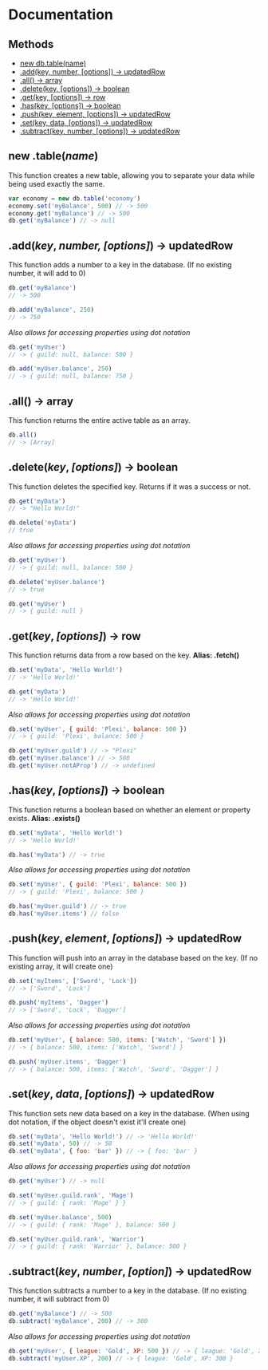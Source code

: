 # Documentation

## Methods

* [new db.table\(name\)](https://github.com/truexpixels/quickdb/tree/667db6fbd69f56d77b5779fdbc8d6d5e65ae316c/new-dbtablepass-port.md)
* [.add\(key, number, \[options\]\) -&gt; updatedRow](docs.md#add-method)
* [.all\(\) -&gt; array](docs.md#all-method)
* [.delete\(key, \[options\]\) -&gt; boolean](docs.md#delete)
* [.get\(key, \[options\]\) -&gt; row](docs.md#get)
* [.has\(key, \[options\]\) -&gt; boolean](docs.md#has)
* [.push\(key, element, \[options\]\) -&gt; updatedRow](docs.md#push)
* [.set\(key, data, \[options\]\) -&gt; updatedRow](docs.md#set-method)
* [.subtract\(key, number, \[options\]\) -&gt; updatedRow](docs.md#subtract)

## **new .table\(**_**name**_**\)** <a id="table"></a>

This function creates a new table, allowing you to separate your data while being used exactly the same.

```javascript
var economy = new db.table('economy')
economy.set('myBalance', 500) // -> 500
economy.get('myBalance') // -> 500
db.get('myBalance') // -> null
```

## .add\(_key_, _number, \[options\]_\) -&gt; updatedRow <a id="add-method"></a>

This function adds a number to a key in the database. \(If no existing number, it will add to 0\)

```javascript
db.get('myBalance')
// -> 500

db.add('myBalance', 250)
// -> 750
```

_Also allows for accessing properties using dot notation_

```javascript
db.get('myUser')
// -> { guild: null, balance: 500 }

db.add('myUser.balance', 250)
// -> { guild: null, balance: 750 }
```

## **.all\(\) -&gt; array** <a id="all-method"></a>

This function returns the entire active table as an array.

```javascript
db.all()
// -> [Array]
```

## **.delete\(**_**key**_**,** _**\[options\]**_**\) -&gt; boolean** <a id="delete"></a>

This function deletes the specified key. Returns if it was a success or not.

```javascript
db.get('myData')
// -> "Hello World!"

db.delete('myData')
// true
```

_Also allows for accessing properties using dot notation_

```javascript
db.get('myUser')
// -> { guild: null, balance: 500 }

db.delete('myUser.balance')
// -> true

db.get('myUser')
// -> { guild: null }
```

## **.get\(**_**key**_**,** _**\[options\]**_**\) -&gt; row** <a id="get"></a>

This function returns data from a row based on the key. **Alias: .fetch\(\)**

```javascript
db.set('myData', 'Hello World!')
// -> 'Hello World!'

db.get('myData')
// -> 'Hello World!'
```

_Also allows for accessing properties using dot notation_

```javascript
db.set('myUser', { guild: 'Plexi', balance: 500 })
// -> { guild: 'Plexi', balance: 500 }

db.get('myUser.guild') // -> "Plexi"
db.get('myUser.balance') // -> 500
db.get('myUser.notAProp') // -> undefined
```

## **.has\(**_**key**_**,** _**\[options\]**_**\) -&gt; boolean** <a id="has"></a>

This function returns a boolean based on whether an element or property exists. **Alias: .exists\(\)**

```javascript
db.set('myData', 'Hello World!')
// -> 'Hello World!'

db.has('myData') // -> true
```

_Also allows for accessing properties using dot notation_

```javascript
db.set('myUser', { guild: 'Plexi', balance: 500 })
// -> { guild: 'Plexi', balance: 500 }

db.has('myUser.guild') // -> true
db.has('myUser.items') // false
```

## **.push\(**_**key**_**,** _**element**_**,** _**\[options\]**_**\) -&gt; updatedRow** <a id="push"></a>

This function will push into an array in the database based on the key. \(If no existing array, it will create one\)

```javascript
db.set('myItems', ['Sword', 'Lock'])
// -> ['Sword', 'Lock']

db.push('myItems', 'Dagger')
// -> ['Sword', 'Lock', 'Dagger']
```

_Also allows for accessing properties using dot notation_

```javascript
db.set('myUser', { balance: 500, items: ['Watch', 'Sword'] })
// -> { balance: 500, items: ['Watch', 'Sword'] }

db.push('myUser.items', 'Dagger')
// -> { balance: 500, items: ['Watch', 'Sword', 'Dagger'] }
```

## **.set\(**_**key**_**,** _**data**_**,** _**\[options\]**_**\) -&gt; updatedRow** <a id="set-method"></a>

This function sets new data based on a key in the database. \(When using dot notation, if the object doesn't exist it'll create one\)

```javascript
db.set('myData', 'Hello World!') // -> 'Hello World!'
db.set('myData', 50) // -> 50
db.set('myData', { foo: 'bar' }) // -> { foo: 'bar' }
```

_Also allows for accessing properties using dot notation_

```javascript
db.get('myUser') // -> null

db.set('myUser.guild.rank', 'Mage') 
// -> { guild: { rank: 'Mage' } }

db.set('myUser.balance', 500) 
// -> { guild: { rank: 'Mage' }, balance: 500 }

db.set('myUser.guild.rank', 'Warrior') 
// -> { guild: { rank: 'Warrior' }, balance: 500 }
```

## **.subtract\(**_**key**_**,** _**number**_**,** _**\[option\]**_**\) -&gt; updatedRow** <a id="subtract"></a>

This function subtracts a number to a key in the database. \(If no existing number, it will subtract from 0\)

```javascript
db.get('myBalance') // -> 500
db.subtract('myBalance', 200) // -> 300
```

_Also allows for accessing properties using dot notation_

```javascript
db.get('myUser', { league: 'Gold', XP: 500 }) // -> { league: 'Gold', XP: 500 }
db.subtract('myUser.XP', 200) // -> { league: 'Gold', XP: 300 }
```

